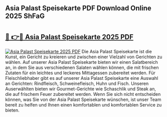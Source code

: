 ## Asia Palast Speisekarte PDF Download Online 2025 ShFaG

# <h2><a href="http://gc8ugc.nevu.top/?p=Asia+Palast+Speisekarte">🔗 👉🔴 Asia Palast Speisekarte 2025 PDF</a></h2>

[![Asia Palast Speisekarte 2025 PDF](https://i.imgur.com/dBaPXMq.png)](http://gc8ugc.nevu.top/?p=Asia+Palast+Speisekarte)
Die Asia Palast Speisekarte ist die Kunst, ein Gericht zu kreieren und zwischen einer Vielzahl von Gerichten zu wählen. Auf unserer Asia Palast Speisekarte bieten wir einen Salatbereich an, in dem Sie aus verschiedenen Salaten wählen können, die mit frischen Zutaten für ein leichtes und leckeres Mittagessen zubereitet werden. Für Fleischliebhaber gibt es auf unserer Asia Palast Speisekarte eine Auswahl an Gerichten: Rindfleisch, Schweinefleisch, Huhn und Fisch. Unseren Auserwählten bieten wir Gourmet-Gerichte wie Schaschlik und Steak an, die auf frischem Feuer zubereitet werden. Wenn Sie sich nicht entscheiden können, was Sie von der Asia Palast Speisekarte wünschen, ist unser Team bereit zu helfen und Ihnen einen komfortablen und komfortablen Service zu bieten.
